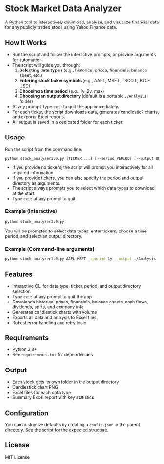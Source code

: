 # Stock Market Data Analyzer

A Python tool to interactively download, analyze, and visualize financial data for any publicly traded stock using Yahoo Finance data.

## How It Works
- Run the script and follow the interactive prompts, or provide arguments for automation.
- The script will guide you through:
  1. **Selecting data types** (e.g., historical prices, financials, balance sheet, etc.)
  2. **Entering stock ticker symbols** (e.g., AAPL, MSFT, TSCO.L, BTC-USD)
  3. **Choosing a time period** (e.g., 1y, 2y, max)
  4. **Choosing an output directory** (default is a portable `./Analysis` folder)
- At any prompt, type `exit` to quit the app immediately.
- For each ticker, the script downloads data, generates candlestick charts, and exports Excel reports.
- All output is saved in a dedicated folder for each ticker.

## Usage
Run the script from the command line:

```bash
python stock_analyzer1.0.py [TICKER ...] [--period PERIOD] [--output OUTPUT_DIR] [--no-plots]
```

- If you provide no tickers, the script will prompt you interactively for all required information.
- If you provide tickers, you can also specify the period and output directory as arguments.
- The script always prompts you to select which data types to download at the start.
- Type `exit` at any prompt to quit.

### Example (Interactive)
```bash
python stock_analyzer1.0.py
```
You will be prompted to select data types, enter tickers, choose a time period, and select an output directory.

### Example (Command-line arguments)
```bash
python stock_analyzer1.0.py AAPL MSFT --period 1y --output ./Analysis
```

## Features
- Interactive CLI for data type, ticker, period, and output directory selection
- Type `exit` at any prompt to quit the app
- Downloads historical prices, financials, balance sheets, cash flows, dividends, splits, and company info
- Generates candlestick charts with volume
- Exports all data and analysis to Excel files
- Robust error handling and retry logic

## Requirements
- Python 3.8+
- See `requirements.txt` for dependencies

## Output
- Each stock gets its own folder in the output directory
- Candlestick chart PNG
- Excel files for each data type
- Summary Excel report with key statistics

## Configuration
You can customize defaults by creating a `config.json` in the parent directory. See the script for the expected structure.

## License
MIT License
